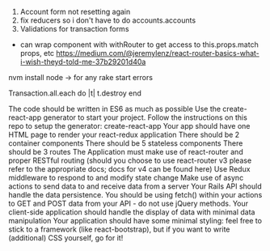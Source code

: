 1. Account form not resetting again
2. fix reducers so i don't have to do accounts.accounts
3. Validations for transaction forms

- can wrap component with withRouter to get access to this.props.match props, etc
https://medium.com/@jeremylenz/react-router-basics-what-i-wish-theyd-told-me-37b29201d40a


nvm install node -> for any rake start errors


Transaction.all.each do |t|
  t.destroy
end


The code should be written in ES6 as much as possible
Use the create-react-app generator to start your project.
Follow the instructions on this repo to setup the generator: create-react-app
Your app should have one HTML page to render your react-redux application
There should be 2 container components
There should be 5 stateless components
There should be 3 routes
The Application must make use of react-router and proper RESTful routing (should you choose to use react-router v3 please refer to the appropriate docs; docs for v4 can be found here)
Use Redux middleware to respond to and modify state change
Make use of async actions to send data to and receive data from a server
Your Rails API should handle the data persistence. You should be using fetch() within your actions to GET and POST data from your API - do not use jQuery methods.
Your client-side application should handle the display of data with minimal data manipulation
Your application should have some minimal styling: feel free to stick to a framework (like react-bootstrap), but if you want to write (additional) CSS yourself, go for it!
